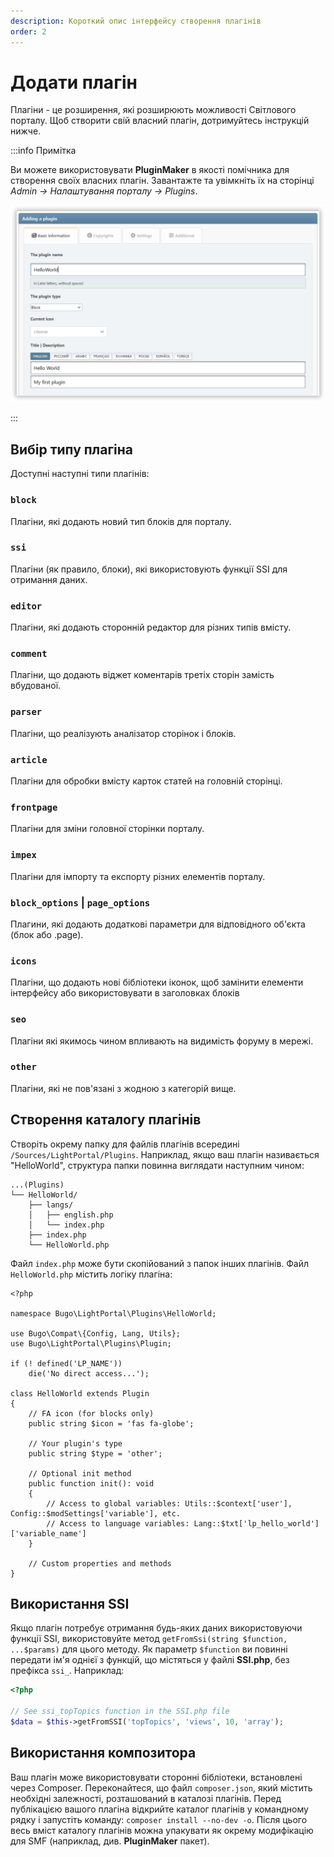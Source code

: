```yaml
---
description: Короткий опис інтерфейсу створення плагінів
order: 2
---
```


# Додати плагін

Плагіни - це розширення, які розширюють можливості Світлового порталу. Щоб створити свій власний плагін, дотримуйтесь інструкцій нижче.

:::info Примітка

Ви можете використовувати **PluginMaker** в якості помічника для створення своїх власних плагін. Завантажте та увімкніть їх на сторінці _Admin -> Налаштування порталу -> Plugins_.

![Create a new plugin with PluginMaker](create_plugin.png)

:::

## Вибір типу плагіна

Доступні наступні типи плагінів:

### `block`

Плагіни, які додають новий тип блоків для порталу.

### `ssi`

Плагіни (як правило, блоки), які використовують функції SSI для отримання даних.

### `editor`

Плагіни, які додають сторонній редактор для різних типів вмісту.

### `comment`

Плагіни, що додають віджет коментарів третіх сторін замість вбудованої.

### `parser`

Плагіни, що реалізують аналізатор сторінок і блоків.

### `article`

Плагіни для обробки вмісту карток статей на головній сторінці.

### `frontpage`

Плагіни для зміни головної сторінки порталу.

### `impex`

Плагіни для імпорту та експорту різних елементів порталу.

### `block_options` | `page_options`

Плагини, які додають додаткові параметри для відповідного об'єкта (блок або .page).

### `icons`

Плагіни, що додають нові бібліотеки іконок, щоб замінити елементи інтерфейсу або використовувати в заголовках блоків

### `seo`

Плагіни які якимось чином впливають на видимість форуму в мережі.

### `other`

Плагіни, які не пов'язані з жодною з категорій вище.

## Створення каталогу плагінів

Створіть окрему папку для файлів плагінів всередині `/Sources/LightPortal/Plugins`. Наприклад, якщо ваш плагін називається "HelloWorld", структура папки повинна виглядати наступним чином:

```
...(Plugins)
└── HelloWorld/
    ├── langs/
    │   ├── english.php
    │   └── index.php
    ├── index.php
    └── HelloWorld.php
```

Файл `index.php` може бути скопійований з папок інших плагінів. Файл `HelloWorld.php` містить логіку плагіна:

```php:line-numbers
<?php

namespace Bugo\LightPortal\Plugins\HelloWorld;

use Bugo\Compat\{Config, Lang, Utils};
use Bugo\LightPortal\Plugins\Plugin;

if (! defined('LP_NAME'))
	die('No direct access...');

class HelloWorld extends Plugin
{
    // FA icon (for blocks only)
    public string $icon = 'fas fa-globe';

    // Your plugin's type
    public string $type = 'other';

    // Optional init method
    public function init(): void
    {
        // Access to global variables: Utils::$context['user'], Config::$modSettings['variable'], etc.
        // Access to language variables: Lang::$txt['lp_hello_world']['variable_name']
    }

    // Custom properties and methods
}

```

## Використання SSI

Якщо плагін потребує отримання будь-яких даних використовуючи функції SSI, використовуйте метод `getFromSsi(string $function, ...$params)` для цього методу. Як параметр `$function` ви повинні передати ім'я однієї з функцій, що містяться у файлі **SSI.php**, без префікса `ssi_`. Наприклад:

```php
<?php

// See ssi_topTopics function in the SSI.php file
$data = $this->getFromSSI('topTopics', 'views', 10, 'array');
```

## Використання композитора

Ваш плагін може використовувати сторонні бібліотеки, встановлені через Composer. Переконайтеся, що файл `composer.json`, який містить необхідні залежності, розташований в каталозі плагінів. Перед публікацією вашого плагіна відкрийте каталог плагінів у командному рядку і запустіть команду: `composer install --no-dev -o`. Після цього весь вміст каталогу плагінів можна упакувати як окрему модифікацію для SMF (наприклад, див. **PluginMaker** пакет).
